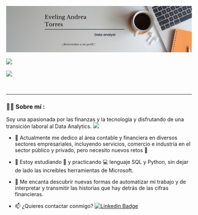 <div id="header" align="center">
  <img decoding="async" src="https://github.com/evelingtorresf/evelingtorresf/blob/main/Banner%20de%20Linkedin%20para%20Copywriter%20Moderno%20Neutral.png" width="800"/>
</div>

  [![](https://img.shields.io/badge/LinkedIn-0077B5?style=for-the-badge&logo=linkedin&logoColor=white)](https://www.linkedin.com/in/eveling-andrea-torres-fernández-92b663159/)

  [![](https://img.shields.io/badge/YouTube-red?style=for-the-badge&logo=youtube&logoColor=white)]()

<div id="badges" align="center">
<img decoding="async" src="https://visitor-badge-reloaded.herokuapp.com/badge?page_id=evelingtorresf.evelingtorresf&color=00cf00" alt=""/>

---
 <div id="header" align="left">

### :woman_technologist: Sobre mí :
Soy una apasionada por las finanzas y la tecnología y disfrutando de una transición laboral al Data Analytics. <img decoding="async" src="https://media.giphy.com/media/WUlplcMpOCEmTGBtBW/giphy.gif" width="30">

* :telescope: Actualmente me dedico al área contable y financiera en diversos sectores empresariales, incluyendo servicios, comercio e industria en el sector público y privado,  pero necesito nuevos retos :muscle:

* :seedling: Estoy estudiando :blue_book: y practicando :computer: lenguaje SQL y Python, sin dejar de lado las increíbles herramientas de Microsoft.

* :heartbeat: Me encanta descubrir nuevas formas de automatizar mi trabajo y de interpretar y transmitir las historias que hay detrás de las cifras financieras.

* :mailbox: ¿Quieres contactar conmigo? [![Linkedin Badge](https://img.shields.io/badge/-Eveling-blue?style=flat&logo=Linkedin&logoColor=white)](https://www.linkedin.com/in/eveling-andrea-torres-fernández-92b663159/)

